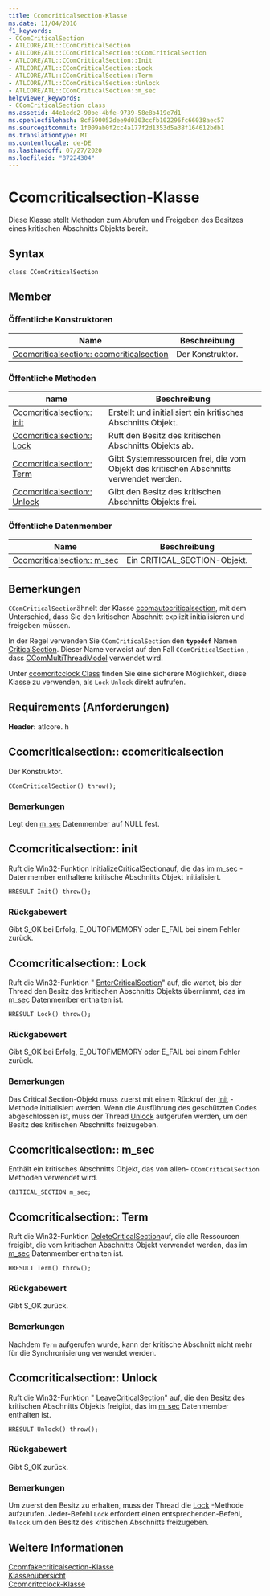 ```yaml
---
title: Ccomcriticalsection-Klasse
ms.date: 11/04/2016
f1_keywords:
- CComCriticalSection
- ATLCORE/ATL::CComCriticalSection
- ATLCORE/ATL::CComCriticalSection::CComCriticalSection
- ATLCORE/ATL::CComCriticalSection::Init
- ATLCORE/ATL::CComCriticalSection::Lock
- ATLCORE/ATL::CComCriticalSection::Term
- ATLCORE/ATL::CComCriticalSection::Unlock
- ATLCORE/ATL::CComCriticalSection::m_sec
helpviewer_keywords:
- CComCriticalSection class
ms.assetid: 44e1edd2-90be-4bfe-9739-58e8b419e7d1
ms.openlocfilehash: 8cf590052dee9d0303ccfb102296fc66038aec57
ms.sourcegitcommit: 1f009ab0f2cc4a177f2d1353d5a38f164612bdb1
ms.translationtype: MT
ms.contentlocale: de-DE
ms.lasthandoff: 07/27/2020
ms.locfileid: "87224304"
---
```

# <a name="ccomcriticalsection-class"></a>Ccomcriticalsection-Klasse

Diese Klasse stellt Methoden zum Abrufen und Freigeben des Besitzes eines kritischen Abschnitts Objekts bereit.

## <a name="syntax"></a>Syntax

```
class CComCriticalSection
```

## <a name="members"></a>Member

### <a name="public-constructors"></a>Öffentliche Konstruktoren

|Name|Beschreibung|
|----------|-----------------|
|[Ccomcriticalsection:: ccomcriticalsection](#ccomcriticalsection)|Der Konstruktor.|

### <a name="public-methods"></a>Öffentliche Methoden

|name|Beschreibung|
|----------|-----------------|
|[Ccomcriticalsection:: init](#init)|Erstellt und initialisiert ein kritisches Abschnitts Objekt.|
|[Ccomcriticalsection:: Lock](#lock)|Ruft den Besitz des kritischen Abschnitts Objekts ab.|
|[Ccomcriticalsection:: Term](#term)|Gibt Systemressourcen frei, die vom Objekt des kritischen Abschnitts verwendet werden.|
|[Ccomcriticalsection:: Unlock](#unlock)|Gibt den Besitz des kritischen Abschnitts Objekts frei.|

### <a name="public-data-members"></a>Öffentliche Datenmember

|Name|Beschreibung|
|----------|-----------------|
|[Ccomcriticalsection:: m_sec](#m_sec)|Ein CRITICAL_SECTION-Objekt.|

## <a name="remarks"></a>Bemerkungen

`CComCriticalSection`ähnelt der Klasse [ccomautocriticalsection](../../atl/reference/ccomautocriticalsection-class.md), mit dem Unterschied, dass Sie den kritischen Abschnitt explizit initialisieren und freigeben müssen.

In der Regel verwenden Sie `CComCriticalSection` den **`typedef`** Namen [CriticalSection](ccommultithreadmodel-class.md#criticalsection). Dieser Name verweist auf den Fall `CComCriticalSection` , dass [CComMultiThreadModel](../../atl/reference/ccommultithreadmodel-class.md) verwendet wird.

Unter [ccomcritcclock Class](../../atl/reference/ccomcritseclock-class.md) finden Sie eine sicherere Möglichkeit, diese Klasse zu verwenden, als `Lock` `Unlock` direkt aufrufen.

## <a name="requirements"></a>Requirements (Anforderungen)

**Header:** atlcore. h

## <a name="ccomcriticalsectionccomcriticalsection"></a><a name="ccomcriticalsection"></a>Ccomcriticalsection:: ccomcriticalsection

Der Konstruktor.

```
CComCriticalSection() throw();
```

### <a name="remarks"></a>Bemerkungen

Legt den [m_sec](#m_sec) Datenmember auf NULL fest.

## <a name="ccomcriticalsectioninit"></a><a name="init"></a>Ccomcriticalsection:: init

Ruft die Win32-Funktion [InitializeCriticalSection](/windows/win32/api/synchapi/nf-synchapi-initializecriticalsection)auf, die das im [m_sec](#m_sec) -Datenmember enthaltene kritische Abschnitts Objekt initialisiert.

```
HRESULT Init() throw();
```

### <a name="return-value"></a>Rückgabewert

Gibt S_OK bei Erfolg, E_OUTOFMEMORY oder E_FAIL bei einem Fehler zurück.

## <a name="ccomcriticalsectionlock"></a><a name="lock"></a>Ccomcriticalsection:: Lock

Ruft die Win32-Funktion " [EnterCriticalSection](/windows/win32/api/synchapi/nf-synchapi-entercriticalsection)" auf, die wartet, bis der Thread den Besitz des kritischen Abschnitts Objekts übernimmt, das im [m_sec](#m_sec) Datenmember enthalten ist.

```
HRESULT Lock() throw();
```

### <a name="return-value"></a>Rückgabewert

Gibt S_OK bei Erfolg, E_OUTOFMEMORY oder E_FAIL bei einem Fehler zurück.

### <a name="remarks"></a>Bemerkungen

Das Critical Section-Objekt muss zuerst mit einem Rückruf der [Init](#init) -Methode initialisiert werden. Wenn die Ausführung des geschützten Codes abgeschlossen ist, muss der Thread [Unlock](#unlock) aufgerufen werden, um den Besitz des kritischen Abschnitts freizugeben.

## <a name="ccomcriticalsectionm_sec"></a><a name="m_sec"></a>Ccomcriticalsection:: m_sec

Enthält ein kritisches Abschnitts Objekt, das von allen- `CComCriticalSection` Methoden verwendet wird.

```
CRITICAL_SECTION m_sec;
```

## <a name="ccomcriticalsectionterm"></a><a name="term"></a>Ccomcriticalsection:: Term

Ruft die Win32-Funktion [DeleteCriticalSection](/windows/win32/api/synchapi/nf-synchapi-deletecriticalsection)auf, die alle Ressourcen freigibt, die vom kritischen Abschnitts Objekt verwendet werden, das im [m_sec](#m_sec) Datenmember enthalten ist.

```
HRESULT Term() throw();
```

### <a name="return-value"></a>Rückgabewert

Gibt S_OK zurück.

### <a name="remarks"></a>Bemerkungen

Nachdem `Term` aufgerufen wurde, kann der kritische Abschnitt nicht mehr für die Synchronisierung verwendet werden.

## <a name="ccomcriticalsectionunlock"></a><a name="unlock"></a>Ccomcriticalsection:: Unlock

Ruft die Win32-Funktion " [LeaveCriticalSection](/windows/win32/api/synchapi/nf-synchapi-leavecriticalsection)" auf, die den Besitz des kritischen Abschnitts Objekts freigibt, das im [m_sec](#m_sec) Datenmember enthalten ist.

```
HRESULT Unlock() throw();
```

### <a name="return-value"></a>Rückgabewert

Gibt S_OK zurück.

### <a name="remarks"></a>Bemerkungen

Um zuerst den Besitz zu erhalten, muss der Thread die [Lock](#lock) -Methode aufzurufen. Jeder-Befehl `Lock` erfordert einen entsprechenden-Befehl, `Unlock` um den Besitz des kritischen Abschnitts freizugeben.

## <a name="see-also"></a>Weitere Informationen

[Ccomfakecriticalsection-Klasse](../../atl/reference/ccomfakecriticalsection-class.md)<br/>
[Klassenübersicht](../../atl/atl-class-overview.md)<br/>
[Ccomcritcclock-Klasse](../../atl/reference/ccomcritseclock-class.md)
